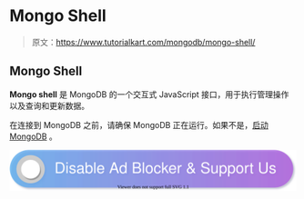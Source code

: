 # Mongo Shell

> 原文：<https://www.tutorialkart.com/mongodb/mongo-shell/>

## Mongo Shell

**Mongo shell** 是 MongoDB 的一个交互式 JavaScript 接口，用于执行管理操作以及查询和更新数据。

在连接到 MongoDB 之前，请确保 MongoDB 正在运行。如果不是，[启动 MongoDB](https://www.tutorialkart.com/mongodb/install-mongodb-on-ubuntu/#start-mongodb) 。

[![](img/925da31b32d6bc3827932f6c8afb11bb.png)](https://www.tutorialkart.com/)